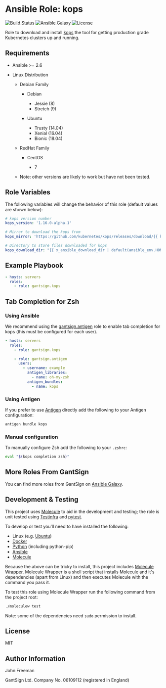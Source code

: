 Ansible Role: kops
==================

[![Build Status](https://travis-ci.com/gantsign/ansible_role_kops.svg?branch=master)](https://travis-ci.com/gantsign/ansible_role_kops)
[![Ansible Galaxy](https://img.shields.io/badge/ansible--galaxy-gantsign.kops-blue.svg)](https://galaxy.ansible.com/gantsign/kops)
[![License](https://img.shields.io/badge/license-MIT-blue.svg)](https://raw.githubusercontent.com/gantsign/ansible_role_kops/master/LICENSE)

Role to download and install [kops](https://github.com/kubernetes/kops) the tool
for getting production grade Kubernetes clusters up and running.

Requirements
------------

* Ansible >= 2.6

* Linux Distribution

    * Debian Family

        * Debian

            * Jessie (8)
            * Stretch (9)

        * Ubuntu

            * Trusty (14.04)
            * Xenial (16.04)
            * Bionic (18.04)

    * RedHat Family

        * CentOS

            * 7

    * Note: other versions are likely to work but have not been tested.

Role Variables
--------------

The following variables will change the behavior of this role (default values
are shown below):

```yaml
# kops version number
kops_version: '1.16.0-alpha.1'

# Mirror to download the kops from
kops_mirror: 'https://github.com/kubernetes/kops/releases/download/{{ kops_version }}'

# Directory to store files downloaded for kops
kops_download_dir: "{{ x_ansible_download_dir | default(ansible_env.HOME + '/.ansible/tmp/downloads') }}"
```

Example Playbook
----------------

```yaml
- hosts: servers
  roles:
    - role: gantsign.kops
```

Tab Completion for Zsh
----------------------

### Using Ansible

We recommend using the
[gantsign.antigen](https://galaxy.ansible.com/gantsign/antigen) role to enable
tab completion for kops (this must be configured for each user).

```yaml
- hosts: servers
  roles:
    - role: gantsign.kops

    - role: gantsign.antigen
      users:
        - username: example
          antigen_libraries:
            - name: oh-my-zsh
          antigen_bundles:
            - name: kops
```

### Using Antigen

If you prefer to use [Antigen](https://github.com/zsh-users/antigen) directly
add the following to your Antigen configuration:

```bash
antigen bundle kops
```

### Manual configuration

To manually configure Zsh add the following to your `.zshrc`:

```bash
eval "$(kops completion zsh)"
```

More Roles From GantSign
------------------------

You can find more roles from GantSign on
[Ansible Galaxy](https://galaxy.ansible.com/gantsign).

Development & Testing
---------------------

This project uses [Molecule](http://molecule.readthedocs.io/) to aid in the
development and testing; the role is unit tested using
[Testinfra](http://testinfra.readthedocs.io/) and
[pytest](http://docs.pytest.org/).

To develop or test you'll need to have installed the following:

* Linux (e.g. [Ubuntu](http://www.ubuntu.com/))
* [Docker](https://www.docker.com/)
* [Python](https://www.python.org/) (including python-pip)
* [Ansible](https://www.ansible.com/)
* [Molecule](http://molecule.readthedocs.io/)

Because the above can be tricky to install, this project includes
[Molecule Wrapper](https://github.com/gantsign/molecule-wrapper). Molecule
Wrapper is a shell script that installs Molecule and it's dependencies (apart
from Linux) and then executes Molecule with the command you pass it.

To test this role using Molecule Wrapper run the following command from the
project root:

```bash
./moleculew test
```

Note: some of the dependencies need `sudo` permission to install.

License
-------

MIT

Author Information
------------------

John Freeman

GantSign Ltd.
Company No. 06109112 (registered in England)
